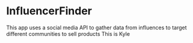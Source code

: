 # InfluencerFinder
This app uses a social media API to gather data from influences to target different communities to sell products
This is Kyle
